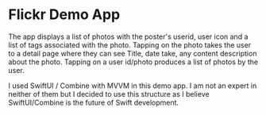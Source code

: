 # Flickr Demo App

The app displays a list of photos with the poster's userid, user icon and a list of tags associated with the photo. Tapping on the photo takes the user to a detail page where they can see Title, date take, any content description  about the photo. Tapping on a user id/photo produces a list of photos by the user.

I used SwiftUI / Combine with MVVM in this demo app. I am not an expert in neither of them but I decided to use this structure as I believe SwiftUI/Combine is the future of Swift development.
